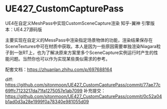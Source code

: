 # UE427_CustomCapturePass
UE4在自定义MeshPass中实现CustomSceneCapture渲染
知乎-翼神
引擎版本：UE4.27源码版

主要实现在自定义的MessPass中渲染指定场景物体的功能，渲染结果保存在SceneTextures中可在材质中获取。本人是因为一些原因需要单独渲染Niagara粒子到一张RT上，也为了解决原来方案里多个SceneCapture实例运行时产生的性能问题。当然你也可以作为实现某些类似需求的参考。

配套文档：https://zhuanlan.zhihu.com/p/697688164

diff:
https://github.com/sitonmoon/UE427_CustomCapturePass/commit/77ae77c69ffc7123217da71fa1275057e1ab7099
补充提交：
https://github.com/sitonmoon/UE427_CustomCapturePass/commit/0c52a04b1ad0d3a28e1999f0a78340e981055d09
